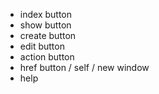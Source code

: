 - index button
- show button
- create button
- edit button
- action button
- href button / self / new window
- help
